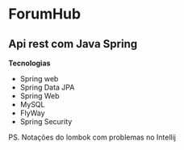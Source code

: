 # ForumHub
## Api rest com Java Spring

**Tecnologias**
- Spring web
- Spring Data JPA
- Spring Web
- MySQL
- FlyWay
- Spring Security

PS. Notações do lombok com problemas no Intellij
